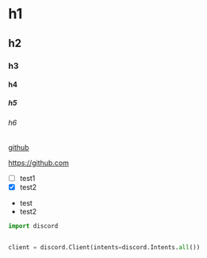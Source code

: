 # h1

## h2

### h3

#### h4

##### h5

###### h6

[github](https://github.com)

https://github.com

- [ ] test1
- [x] test2

- test
- test2

```py
import discord


client = discord.Client(intents=discord.Intents.all())
```
